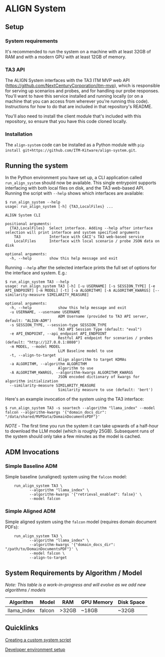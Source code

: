 # ALIGN System

## Setup

### System requirements
It's recommended to run the system on a machine with at least 32GB of
RAM and with a modern GPU with at least 12GB of memory.

### TA3 API
The ALIGN System interfaces with the TA3 ITM MVP web API
(https://github.com/NextCenturyCorporation/itm-mvp), which is
responsible for serving up scenarios and probes, and for handling our
probe responses.  You'll want to have this service installed and
running locally (or on a machine that you can access from wherever
you're running this code).  Instructions for how to do that are
included in that repository's README.

You'll also need to install the client module that's included with
this repository, so ensure that you have this code cloned locally.

### Installation

The `align-system` code can be installed as a Python module with `pip
install git+https://github.com/ITM-Kitware/align-system.git`.

## Running the system

In the Python environment you have set up, a CLI application called `run_align_system` should now be available.  This single entrypoint supports interfacing with both local files on disk, and the TA3 web-based API.  Running the script with `--help` shows which interfaces are available:

```
$ run_align_system --help
usage: run_align_system [-h] {TA3,LocalFiles} ...

ALIGN System CLI

positional arguments:
  {TA3,LocalFiles}  Select interface. Adding --help after interface selection will print interface and system specified arguments
    TA3             Interface with CACI's TA3 web-based service
    LocalFiles      Interface with local scenario / probe JSON data on disk

optional arguments:
  -h, --help        show this help message and exit
```

Running `--help` after the selected interface prints the full set of options for the interface and system.  E.g.:

```
$ run_align_system TA3 --help
usage: run_align_system TA3 [-h] [-u USERNAME] [-s SESSION_TYPE] [-e API_ENDPOINT] [-m MODEL] [-t] [-a ALGORITHM] [-A ALGORITHM_KWARGS] [--similarity-measure SIMILARITY_MEASURE]

optional arguments:
  -h, --help            show this help message and exit
  -u USERNAME, --username USERNAME
                        ADM Username (provided to TA3 API server, default: "ALIGN-ADM")
  -s SESSION_TYPE, --session-type SESSION_TYPE
                        TA3 API Session Type (default: "eval")
  -e API_ENDPOINT, --api_endpoint API_ENDPOINT
                        Restful API endpoint for scenarios / probes (default: "http://127.0.0.1:8080")
  -m MODEL, --model MODEL
                        LLM Baseline model to use
  -t, --align-to-target
                        Align algorithm to target KDMAs
  -a ALGORITHM, --algorithm ALGORITHM
                        Algorithm to use
  -A ALGORITHM_KWARGS, --algorithm-kwargs ALGORITHM_KWARGS
                        JSON encoded dictionary of kwargs for algorithm initialization
  --similarity-measure SIMILARITY_MEASURE
                        Similarity measure to use (default: 'bert')
```

Here's an example invocation of the system using the TA3 interface:
```
$ run_align_system TA3 -s soartech --algorithm "llama_index" --model falcon --algorithm-kwargs '{"domain_docs_dir": "/data/shared/MVPData/DomainDocumentsPDF"}'
```

*NOTE* - The first time you run the system it can take upwards of a
half-hour to download the LLM model (which is roughly 25GB).
Subsequent runs of the system should only take a few minutes as the
model is cached.

## ADM Invocations

### Simple Baseline ADM

Simple baseline (unaligned) system using the `falcon` model:
```
    run_align_system TA3 \
           --algorithm "llama_index" \
           --algorithm-kwargs '{"retrieval_enabled": false}' \
           --model falcon
```

### Simple Aligned ADM

Simple aligned system using the `falcon` model (requires domain document PDFs):
```
    run_align_system TA3 \
           --algorithm "llama_index" \
           --algorithm-kwargs '{"domain_docs_dir": "/path/to/DomainDocumentsPDF"}' \
           --model falcon \
           --align-to-target
```

## System Requirements by Algorithm / Model

*Note: This table is a work-in-progress and will evolve as we add new
algorithms / models*

|Algorithm|Model|RAM|GPU Memory|Disk Space|
|---------|-----|---|----------|----------|
|llama_index|falcon|>32GB|~18GB|~32GB|


## Quicklinks

[Creating a custom system script](docs/creating_a_custom_system_script.md)

[Developer environment setup](docs/developer_setup.md)
